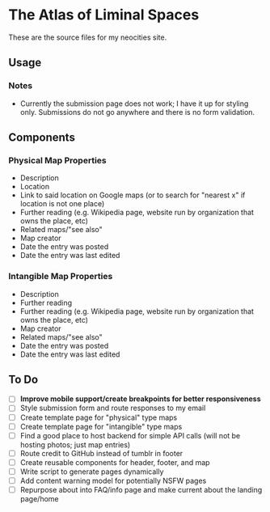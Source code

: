 # The Atlas of Liminal Spaces

These are the source files for my neocities site.

## Usage

### Notes

- Currently the submission page does not work; I have it up for styling only. Submissions do not go anywhere and there is no form validation.

## Components

### Physical Map Properties

- Description
- Location
- Link to said location on Google maps (or to search for "nearest x" if location is not one place)
- Further reading (e.g. Wikipedia page, website run by organization that owns the place, etc)
- Related maps/"see also"
- Map creator
- Date the entry was posted
- Date the entry was last edited

### Intangible Map Properties

- Description
- Further reading
- Further reading (e.g. Wikipedia page, website run by organization that owns the place, etc)
- Map creator
- Related maps/"see also"
- Date the entry was posted
- Date the entry was last edited

## To Do

- [ ] **Improve mobile support/create breakpoints for better responsiveness**
- [ ] Style submission form and route responses to my email
- [ ] Create template page for "physical" type maps
- [ ] Create template page for "intangible" type maps
- [ ] Find a good place to host backend for simple API calls (will not be hosting photos; just map entries)
- [ ] Route credit to GitHub instead of tumblr in footer
- [ ] Create reusable components for header, footer, and map
- [ ] Write script to generate pages dynamically
- [ ] Add content warning model for potentially NSFW pages
- [ ] Repurpose about into FAQ/info page and make current about the landing page/home
